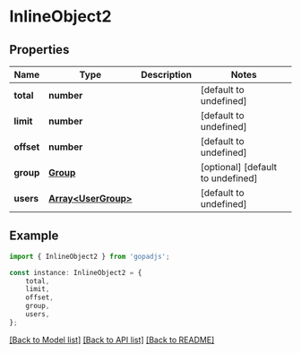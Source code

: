 # InlineObject2


## Properties

Name | Type | Description | Notes
------------ | ------------- | ------------- | -------------
**total** | **number** |  | [default to undefined]
**limit** | **number** |  | [default to undefined]
**offset** | **number** |  | [default to undefined]
**group** | [**Group**](Group.md) |  | [optional] [default to undefined]
**users** | [**Array&lt;UserGroup&gt;**](UserGroup.md) |  | [default to undefined]

## Example

```typescript
import { InlineObject2 } from 'gopadjs';

const instance: InlineObject2 = {
    total,
    limit,
    offset,
    group,
    users,
};
```

[[Back to Model list]](../README.md#documentation-for-models) [[Back to API list]](../README.md#documentation-for-api-endpoints) [[Back to README]](../README.md)

